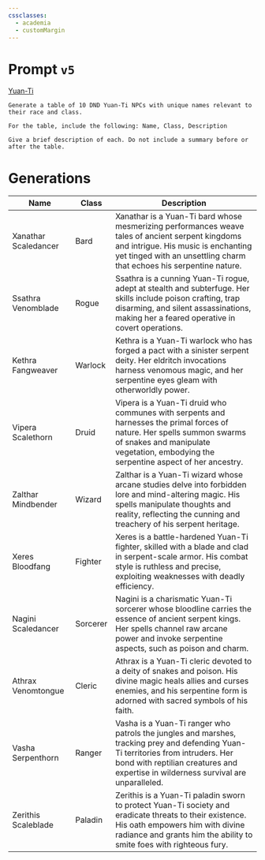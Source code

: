 ```yaml
---
cssclasses:
  - academia
  - customMargin
---
```

# Prompt ``v5``
[Yuan-Ti](file:///D:\Documents\Notes\DND\DND\Quartz\DM\Homebrew\Sapient\Yuan-Ti)
```
Generate a table of 10 DND Yuan-Ti NPCs with unique names relevant to their race and class.

For the table, include the following: Name, Class, Description

Give a brief description of each. Do not include a summary before or after the table.
```

# Generations

| Name                 | Class    | Description                                                                                                                                                                                                             |
| -------------------- | -------- | ----------------------------------------------------------------------------------------------------------------------------------------------------------------------------------------------------------------------- |
| Xanathar Scaledancer | Bard     | Xanathar is a Yuan-Ti bard whose mesmerizing performances weave tales of ancient serpent kingdoms and intrigue. His music is enchanting yet tinged with an unsettling charm that echoes his serpentine nature.          |
| Ssathra Venomblade   | Rogue    | Ssathra is a cunning Yuan-Ti rogue, adept at stealth and subterfuge. Her skills include poison crafting, trap disarming, and silent assassinations, making her a feared operative in covert operations.                 |
| Kethra Fangweaver    | Warlock  | Kethra is a Yuan-Ti warlock who has forged a pact with a sinister serpent deity. Her eldritch invocations harness venomous magic, and her serpentine eyes gleam with otherworldly power.                                |
| Vipera Scalethorn    | Druid    | Vipera is a Yuan-Ti druid who communes with serpents and harnesses the primal forces of nature. Her spells summon swarms of snakes and manipulate vegetation, embodying the serpentine aspect of her ancestry.          |
| Zalthar Mindbender   | Wizard   | Zalthar is a Yuan-Ti wizard whose arcane studies delve into forbidden lore and mind-altering magic. His spells manipulate thoughts and reality, reflecting the cunning and treachery of his serpent heritage.           |
| Xeres Bloodfang      | Fighter  | Xeres is a battle-hardened Yuan-Ti fighter, skilled with a blade and clad in serpent-scale armor. His combat style is ruthless and precise, exploiting weaknesses with deadly efficiency.                               |
| Nagini Scaledancer   | Sorcerer | Nagini is a charismatic Yuan-Ti sorcerer whose bloodline carries the essence of ancient serpent kings. Her spells channel raw arcane power and invoke serpentine aspects, such as poison and charm.                     |
| Athrax Venomtongue   | Cleric   | Athrax is a Yuan-Ti cleric devoted to a deity of snakes and poison. His divine magic heals allies and curses enemies, and his serpentine form is adorned with sacred symbols of his faith.                              |
| Vasha Serpenthorn    | Ranger   | Vasha is a Yuan-Ti ranger who patrols the jungles and marshes, tracking prey and defending Yuan-Ti territories from intruders. Her bond with reptilian creatures and expertise in wilderness survival are unparalleled. |
| Zerithis Scaleblade  | Paladin  | Zerithis is a Yuan-Ti paladin sworn to protect Yuan-Ti society and eradicate threats to their existence. His oath empowers him with divine radiance and grants him the ability to smite foes with righteous fury.       |